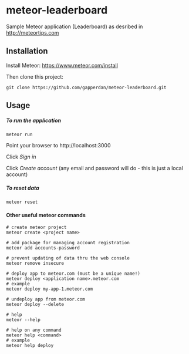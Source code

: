 # meteor-leaderboard
Sample Meteor application (Leaderboard) as desribed in http://meteortips.com

## Installation
Install Meteor: https://www.meteor.com/install

Then clone this project:
```
git clone https://github.com/gapperdan/meteor-leaderboard.git
```


## Usage
##### To run the application
```
meteor run
```
Point your browser to http://localhost:3000

Click *Sign in*

Click *Create account* (any email and password will do - this is just a local account)

##### To reset data
```
meteor reset
```

#### Other useful meteor commands
```
# create meteor project
meteor create <project name>

# add package for managing account registration
meteor add accounts-password

# prevent updating of data thru the web console
meteor remove insecure

# deploy app to meteor.com (must be a unique name!)
meteor deploy <application name>.meteor.com
# example
meteor deploy my-app-1.meteor.com

# undeploy app from meteor.com
meteor deploy --delete

# help
meteor --help

# help on any command
meteor help <command>
# example
meteor help deploy
```
